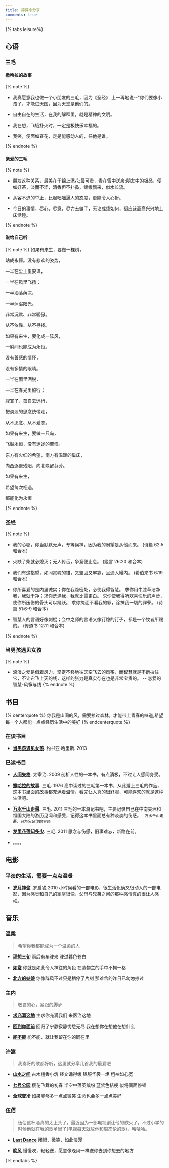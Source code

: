 ```yaml
---
title: 碎碎念分享
comments: true
---
```

> 

{% tabs leisure%}
<!-- tab 心语@heart-->
## 心语

### 三毛
#### 撒哈拉的故事
{% note %}
* 我真愿意我也做一个小朋友的三毛，因为《圣经》 上一再地说--"你们要像小孩子，才能进天国，因为天堂是他们的。

* 自由自在的生活，在我的解释里，就是精神的文明。

* 我在想，飞蛾扑火时，一定是极快乐幸福的。

* 我笑，便面如春花，定是能感动人的，任他是谁。

{% endnote %}

#### 亲爱的三毛
{% note %}
* 朋友这种关系，最美在于锦上添花;最可贵，贵在雪中送炭;朋友中的极品，便如好茶，淡而不涩，清香但不扑鼻，缓缓飘来，似水长流。

* 从容不迫的举止，比起咄咄逼人的态度，更能令人心折。

* 今日的事情，尽心、尽意、尽力去做了，无论成绩如何，都应该高高兴兴地上床恬睡。

{% endnote %}

#### 说给自己听

{% note %}
如果有来生，要做一棵树，

站成永恒。没有悲欢的姿势，

一半在尘土里安详，

一半在风里飞扬；

一半洒落荫凉，

一半沐浴阳光。

非常沉默、非常骄傲。

从不依靠、从不寻找。

如果有来生，要化成一阵风，

一瞬间也能成为永恒。

没有善感的情怀，

没有多情的眼睛。

一半在雨里洒脱，

一半在春光里旅行；

寂寞了，孤自去远行，

把淡淡的思念统带走，

从不思念、从不爱恋。

如果有来生，要做一只鸟，

飞越永恒，没有迷途的苦恼。

东方有火红的希望，南方有温暖的巢床，

向西逐退残阳，向北唤醒芬芳。

如果有来生，

希望每次相遇，

都能化为永恒 

{% endnote %}

### 圣经

{% note %}
* 我的心哪，你当默默无声，专等候神，因为我的盼望是从他而来。
                                                (诗篇 62:5 和合本)

* 火缺了柴就必熄灭；无人传舌，争竞便止息。
                                                (箴言 26:20 和合本)

* 我们有这指望，如同灵魂的锚，又坚固又牢靠，且通入幔内。
                                                (希伯来书 6:19 和合本)

* 你所喜爱的是内里诚实；你在我隐密处，必使我得智慧。
求你用牛膝草洁净我，我就干净；求你洗涤我，我就比雪更白。
求你使我得听欢喜快乐的声音，使你所压伤的骨头可以踊跃。
求你掩面不看我的罪，涂抹我一切的罪孽。
                                                (诗篇 51:6-9 和合本)

* 智慧人的言语好像刺棍；会中之师的言语又像钉稳的钉子，都是一个牧者所赐的。
                                                (传道书 12:11 和合本)

{% endnote %}

### 当男孩遇见女孩

{% note %}
* 浪漫之爱是借着风力、坚定不移地往天空飞去的风筝，而智慧就是不断拉住它，不让它飞上天的线，这样的张力是真实存在也是非常宝贵的。
                                                     -- 恋爱的智慧-风筝与线
{% endnote %}

<!-- endtab -->
<!-- tab 阅读@book -->
## 书目

{% centerquote %}
你我是山间的风，需要掠过森林，才能带上青春的味道,希望每一个人都能一点点经历生活中的美好
{% endcenterquote %}

### 在读书目

* [**当男孩遇见女孩**](https://book.douban.com/subject/20444592/). 约书亚·哈里斯. 2013

### 已读书目

* [**人间失格**](https://book.douban.com/subject/4011670/). 太宰治. 2009
剖析人性的一本书，有点消极，不过让人感同身受。
* [**撒哈拉的故事**](https://book.douban.com/subject/1361264/). 三毛. 1976
高中读过的三毛第一本书，从此爱上三毛的作品，这本书里面的故事都充满着温情，看完让人真的很舒服，可能喜欢的就是这种生活吧。
* [**万水千山走遍**](https://book.douban.com/subject/6558709/). 三毛. 2011
三毛的一本游记书吧，主要记录自己在中南美洲和祖国大陆的游历见闻和感受，记得这本书里面总有种淡淡的伤感。
` 万水千山走遍，只为忘记你的容颜`

* [**梦里花落知多少**](https://book.douban.com/subject/6558707/). 三毛. 2011
思念与伤感，旧事难忘，新路在前。

* 。。。。

<!-- endtab -->

<!-- tab 电影@video-camera -->
## 电影


### 平淡的生活，需要一点点温暖
* [**岁月神偷**](https://movie.douban.com/subject/3792799/) .罗启锐 2010
小时候看的一部电影，很生活化确又很动人的一部电影，因为感觉和自己的家庭很像，父母与兄弟之间的那种感情真的很让人感动。
<!-- endtab -->
<!-- tab 音乐@music-->
## 音乐

### 温柔
> 希望你我都能成为一个温柔的人

* [**理想三旬**](https://music.163.com/#/song?id=31445772)
雨后有车驶来
驶过暮色苍白

* [**如常**](https://music.163.com/#/song?id=544713530)
你就是如此令人神往的角色
在造物主的手中不拘一格

* [**北方的姑娘**](https://music.163.com/#/song?id=404459881)
你像阵风不过只是稍停了片刻
那难舍的昨日已匆匆掠过

### 主内
> 敬畏的心，紧跟的脚步

* [**求充满这地**](https://music.163.com/#/song?id=447279041)
主求你充满我们 来医治这地

* [**回到你面前**](https://www.xiami.com/song/b1qmP624232b)
回归了宁静寂静忧愁无尽
我在想你在想他在想什么

* [**能不能**](https://music.163.com/#/song?id=865524287)
能不能，就让我留在你的同在里

### 许嵩
> 我嵩哥的歌都好听，这里就分享几首我的最爱吧

* [**山水之间**](https://music.163.com/#/song?id=28802028)
古木檀香小筑 经文诵得缓
锦服华裳一炬 粗袖如心宽

* [**七号公园**](https://music.163.com/#/song?id=167977)
樱花飞舞的初春 半空中落英缤纷
蓝紫色桔梗 似将画面停顿

* [**全球变冷**](https://music.163.com/#/song?id=167679)
如果能够多一点点微笑
生命也会多一点点美好

### 伍佰
> 伍佰这杯酒真的太上头了，最近因为一部电视剧让他的歌火了，不过小学的时候他就在我的歌单里了(电视每天就放他和周杰伦的歌)，哈哈哈。

* [**Last Dance**](https://music.163.com/#/song?id=157276) 
闭眼，微笑，如此浪漫

* [**晚风**](https://music.163.com/#/song?id=27867403)
慢慢吹，轻轻送，愿意像晚风一样送你去到你想去的地方

<!-- endtab -->



{% endtabs %}
